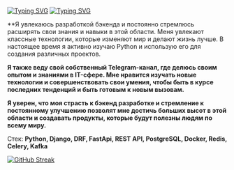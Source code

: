 [![Typing SVG](https://readme-typing-svg.herokuapp.com?color=%2336BCF7&lines=Andrej+Troshin)](https://git.io/typing-svg)
[![Typing SVG](https://readme-typing-svg.herokuapp.com?color=%2336BCF7&lines=Python+Developer)](https://git.io/typing-svg)

**Я увлекаюсь разработкой бэкенда и постоянно стремлюсь расширять свои знания и навыки в этой области. Меня увлекают классные технологии, которые изменяют мир и делают жизнь лучше. В настоящее время я активно изучаю Python и использую его для создания различных проектов.

**Я также веду свой собственный Telegram-канал, где делюсь своим опытом и знаниями в IT-сфере. Мне нравится изучать новые технологии и совершенствовать свои умения, чтобы быть в курсе последних тенденций и быть готовым к новым вызовам.**

**Я уверен, что моя страсть к бэкенд разработке и стремление к постоянному улучшению позволят мне достичь больших высот в этой области и создавать продукты, которые будут полезны людям по всему миру.**

Стек: **Python, Django, DRF, FastApi, REST API, PostgreSQL, Docker, Redis, Celery, Kafka**


[![GitHub Streak](http://github-readme-streak-stats.herokuapp.com?user=darkus13&theme=dark&background=000000)](https://git.io/streak-stats)
